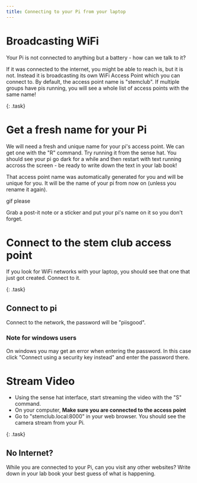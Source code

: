 ```yaml
---
title: Connecting to your Pi from your laptop
---
```


# Broadcasting WiFi

Your Pi is not connected to anything but a battery - how can we talk to it?

If it was connected to the internet, you might be able to reach is, but it is not.  Instead it is broadcasting its own WiFi Access Point which you can connect to.  By default, the access point name is "stemclub".  If multiple groups have pis running, you will see a whole list of access points with the same name!

{: .task}
# Get a fresh name for your Pi
We will need a fresh and unique name for your pi's access point.  We can get one with the "R" command.  Try running it from the sense hat.  You should see your pi go dark for a while and then restart with text running accross the screen - be ready to write down the text in your lab book!

That access point name was automatically generated for you and will be unique for you.  It will be the name of your pi from now on (unless you rename it again).

gif please

Grab a post-it note or a sticker and put your pi's name on it so you don't forget.

# Connect to the stem club access point

If you look for WiFi networks with your laptop, you should see that one that just got created.  Connect to it.

{: .task}
## Connect to pi
Connect to the network, the password will be "piisgood".

### Note for windows users

On windows you may get an error when entering the password.  In this case click "Connect using a security key instead" and enter the password there.


# Stream Video

* Using the sense hat interface, start streaming the video with the "S" command.
* On your computer, **Make sure you are connected to the access point**
* Go to "stemclub.local:8000" in your web browser.  You should see the camera stream from your Pi.

{: .task}
## No Internet?
While you are connected to your Pi, can you visit any other websites?  Write down in your lab book your best guess of what is happening.
